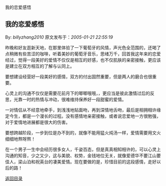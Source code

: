 我的恋爱感悟
## 我的恋爱感悟

By: *billyzhang2010* 原文发布于：*2005-01-21 22:55:19*

昨晚和好友逛新天地，在那里体验了一下葡萄牙的风情，声光色全范围的，还喝了点稍微有些苦涩的咖啡，听着美妙的葡萄牙音乐，思绪万千，回首我这年来的恋爱经过，觉得一段美好的爱情不仅仅是相互的好感，也不仅肌肤的亲密接触，更应该是建立在双方相互的了解与认同上。

要想建设经营好一段美好的感情，双方的付出固然重要，但是两人的磨合也很重要。

心灵上的沟通不仅仅是需要花前月下的唧唧哦哦，，更应当是彼此激情过后的反思，光靠一时的热情与冲动，很难维持保养好一段甜蜜的爱情。

一对情侣从不经意地牵手，到浅浅地贴面吻，再到深情地舌吻，最后是相拥相许缘定今生，都是一个漫长的过程。没有感情地亲密接触，或者说恋爱地一方很勉强，对于爱情地进展都是很大的伤害。

要想跨越阶段，一步到位是办不到的，就像不能用猛火炖汤一样，爱情需要用文火细细地熬呀熬！

在一个男子一生中会经历很多女人，千姿百态，但是真真相知相许的，可以心灵上沟通的知音，少之又少，这与美貌、权势，金钱地位无关，就像爱德华不要江山要佳人，梁山泊和祝英台的凄美爱情。现在要做的是，珍惜目前的这段感情，走好以后的路！

[返回目录](index.html)
